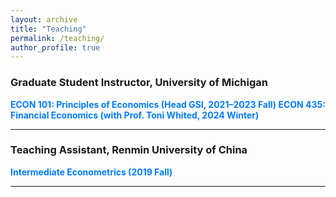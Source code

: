 ```yaml
---
layout: archive
title: "Teaching"
permalink: /teaching/
author_profile: true
---
```


### Graduate Student Instructor, University of Michigan

<a href="javascript:void(0);" onclick="toggleContent('econ101')" style="font-weight:bold; color:#007bff; text-decoration:none;">
ECON 101: Principles of Economics (Head GSI, 2021–2023 Fall)
</a>  
<div id="econ101" style="display:none; margin: 0.5em 0 1em 1em;">
Introductory economics course covering microeconomic fundamentals (how markets function, where markets fail, the distribution of income and wealth, the public sector, international trade). Responsibilities included running discussion sections, designing problem sets and exams, and bridging communication between students and instructors.
</div>

<a href="javascript:void(0);" onclick="toggleContent('econ435')" style="font-weight:bold; color:#007bff; text-decoration:none;">
ECON 435: Financial Economics (with Prof. Toni Whited, 2024 Winter)
</a>  
<div id="econ435" style="display:none; margin: 0.5em 0 1em 1em;">
Upper-level undergraduate course on the economic analysis of financial markets and financial decision making. Asset pricing theory, net present value, arbitrage strategies, portfolio management, and financial market behavior. Case studies of current policy. Led review sessions and assisted with exam preparation.
</div>

---

### Teaching Assistant, Renmin University of China

<a href="javascript:void(0);" onclick="toggleContent('econmetrics')" style="font-weight:bold; color:#007bff; text-decoration:none;">
Intermediate Econometrics (2019 Fall)
</a>  
<div id="econmetrics" style="display:none; margin: 0.5em 0 1em 1em;">
Undergraduate econometrics course covering linear regression, inference, and applications using Stata.
</div>

---

<script>
function toggleContent(id) {
  var content = document.getElementById(id);
  content.style.display = content.style.display === "none" ? "block" : "none";
}
</script>
